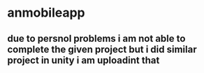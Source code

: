 # anmobileapp

## due to persnol problems i am not able to complete the given project but i did similar project in unity i am uploadint that
